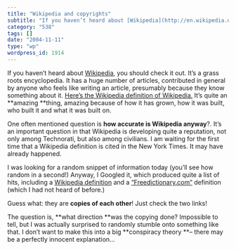 ```yaml
---
title: "Wikipedia and copyrights"
subtitle: "If you haven’t heard about [Wikipedia](http://en.wikipedia.org/wiki/Main_Page), you should check it ..."
category: "538"
tags: []
date: "2004-11-11"
type: "wp"
wordpress_id: 1914
---
```

If you haven’t heard about [Wikipedia](http://en.wikipedia.org/wiki/Main_Page), you should check it out. It’s a grass roots encyclopedia. It has a huge number of articles, contributed in general by anyone who feels like writing an article, presumably because they know something about it. [Here’s the Wikipedia definition of Wikipedia.](http://en.wikipedia.org/wiki/Wikipedia)
It’s quite an **amazing **thing, amazing because of how it has grown, how it was built, who built it and what it was built on.

One often mentioned question is **how accurate is Wikipedia anyway**?. It’s an important question in that Wikipedia is developing quite a reputation, not only among Technorati, but also among civilians. I am waiting for the first time that a Wikipedia definition is cited in the New York Times. It may have already happened.

I was looking for a random snippet of information today (you’ll see how random in a second!) Anyway, I Googled it, which produced quite a list of hits, including a [Wikipedia definition](http://en.wikipedia.org/wiki/Hair_(musical)) and a [“Freedictionary.com”](http://encyclopedia.thefreedictionary.com/Hair%20(musical)) definition (which I had not heard of before.)

Guess what: they are **copies of each other**! Just check the two links!

The question is, **what direction **was the copying done? Impossible to tell, but I was actually surprised to randomly stumble onto something like that. I don’t want to make this into a big **conspiracy theory **– there may be a perfectly innocent explanation…